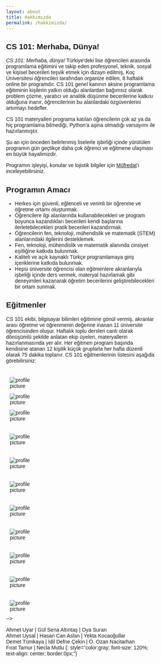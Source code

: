 ```yaml
---
layout: about
title: Hakkımızda
permalink: /hakkimizda/
---
```

<style>
* {
  box-sizing: border-box;
}

body {
  margin: 0;
  font-family: Arial;
}

.header {
  text-align: center;
  padding: 32px;
}

/* Create two equal columns that floats next to each other */
.column {
  float: center;
  width: 25%;
  padding: 10px;
}

.column img {
  margin-top: 12px;
}

/* Clear floats after the columns */
.row:after {
  content: "";
  display: table;
  clear: both;
}
</style>
## CS 101: Merhaba, Dünya!

_CS 101: Merhaba, dünya!_ Türkiye'deki lise öğrencileri arasında programlama eğitimini ve takip eden profesyonel, teknik, sosyal ve kişisel becerileri teşvik etmek için dizayn edilmiş, Koç Üniversitesi öğrencileri tarafından organize edilen, 8 haftalık online bir programdır. CS 101 genel kanının aksine programlama eğitiminin kişilerin yatkın olduğu alanlardan bağımsız olarak problem çözme, yaratıcı ve analitik düşünme becerilerine katkısı olduğuna inanır, öğrencilerinin bu alanlardaki özgüvenlerini artırmayı hedefler.

CS 101 materyalleri programa katılan öğrencilerin çok az ya da hiç programlama bilmediği, Python'a aşina olmadığı varsayımı ile hazırlanmıştır.

Şu an için önceden belirlenmiş liselerle işbirliği içinde yürütülen programın gün geçtikçe daha çok öğrenci ve eğitmene ulaşması en büyük hayalimizdir.

Programın işleyişi, konular ve lojistik bilgiler için [Müfredat](/mufredat/)'ı inceleyebilirsiniz.
<!--{% link _posts/2020-09-20-syllabus.md %}-->
## Programın Amacı

- Herkes için güvenli, eğlenceli ve verimli bir öğrenme ve öğretme ortamı oluşturmak.
- Öğrencilere ilgi alanlarında kullanabilecekleri ve program boyunca kazandıkları becerileri kendi başlarına ilerletebilecekleri pratik becerileri kazandırmak.
- Öğrencilerin fen, teknoloji, mühendislik ve matematik (STEM) alanlarındaki ilgilerini desteklemek.
- Fen, teknoloji, mühendislik ve matematik alanında cinsiyet eşitliğine katkıda bulunmak.
- Kaliteli ve açık kaynaklı Türkçe programlamaya giriş içeriklerine katkıda bulunmak.
- Hepsi üniversite öğrencisi olan eğitmenlere akranlarıyla işbirliği içinde ders vermek, materyal hazırlamak gibi deneyimleri kazanarak öğretim becerilerini geliştirebilecekleri bir ortam sunmak.

## Eğitmenler

<!-- may refactor this bit to a more About like page -->

CS 101 ekibi, bilgisayar bilimleri eğitimine gönül vermiş, akranlar arası öğretme ve öğrenmenin değerine inanan 11 üniversite öğrencisinden oluşur. Haftalık toplu dersleri canlı olarak dönüşümlü şekilde anlatan ekip üyeleri, materyallerin hazırlanmasında yer alır. Her eğitmen program başında kendisine atanan 12 <!-- todo: add exact number --> kişilik küçük gruplarla her hafta düzenli olarak 75 dakika toplanır. CS 101 eğitmenlerinin listesini aşağıda görebilirsiniz:


<!-- 

<!-- Course Staff -->
<div class="row">
        <div class="column">
                <img src="../assets/images/people/gs.jpg" alt="profile picture">
                <!--<div class="caption">
                    <b>Gül Sena</b>
                </div>-->
        <!-- </div>
        <div class="column"> -->
                <img src="../assets/images/people/necla.jpeg" alt="profile picture">
                <!--<div class="caption">
                    <b>Necla</b>
                </div>-->
        <!-- </div>
        <div class="column"> -->
                <img src="../assets/images/people/ahmet.jpg" alt="profile picture">
                <!--<div class="caption">
                    <b>Ahmet Uysal</b>
                </div>-->
        </div>
        <div class="column">
                <img src="../assets/images/people/ahmet-uyar.jpeg" alt="profile picture">
                <!--<div class="caption">
                    <b>Ahmet Uyar</b>
                </div>-->
        </div>
 </div>
<div class="row">       
        <div class="column">
                <img src="../assets/images/people/demet.jpeg" alt="profile picture">
                <!--<div class="caption">
                    <b>Demet</b>
                </div>-->
        </div>
        <div class="column">
                <img src="../assets/images/people/firat.jpg" alt="profile picture">
                <!--<div class="caption">
                    <b>Fırat</b>
                </div>-->
        </div>
        <div class="column">
                <img src="../assets/images/people/hasancan.JPG" alt="profile picture">
                <!--<div class="caption">
                    <b>Hasan Can</b>
                </div>-->
        </div>
        <div class="column">
                <img src="../assets/images/people/idil.jpeg" alt="profile picture">
                <!--<div class="caption">
                    <b>İdil</b>
                </div>-->
</div>
<div class="row">
        <div class="column">
                <img src="../assets/images/people/oya.jpeg" alt="profile picture">
                <!--<div class="caption">
                    <b>Oya</b>
                </div>-->
        </div>
        <div class="column">
                <img src="../assets/images/people/ozan.jpeg" alt="profile picture">
                <!--<div class="caption">
                    <b>Ozan</b>
                </div>-->
        </div>
        <div class="column">
                <img src="../assets/images/people/yekta.jpeg" alt="profile picture">
                <!--<div class="caption">
                    <b>Yekta</b>
                </div>-->
        </div>
</div>
 -->


 Ahmet Uyar | Gül Sena Altıntaş  | Oya Suran   
 Ahmet Uysal | Hasan Can Aslan  | Yekta Kocaoğullar   
 Demet Tümkaya | İdil Defne Çekin  | Ö. Ozan Nacitarhan   
 Fırat Tamur | Necla Mutlu 
{: style="color:gray; font-size: 120%; text-align: center; border:0px;"}


<!-- todo: add işbirlikçilerimiz, okullar, danışmanlar -->
<!-- ## İşbirlikçilerimiz -->